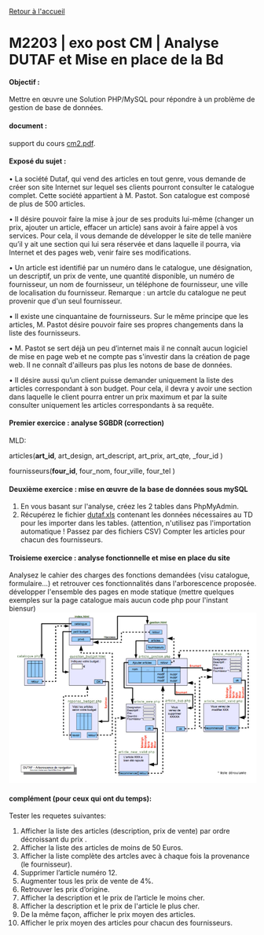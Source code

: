 [Retour à l'accueil](README.md)

# M2203 | exo post CM | Analyse DUTAF et Mise en place de la Bd

#### Objectif :
Mettre en œuvre une Solution PHP/MySQL pour répondre à un problème de gestion de base de données.

#### document :
support du cours [cm2.pdf](cm).

#### Exposé du sujet :
• La société Dutaf, qui vend des articles en tout genre, vous demande de créer son site Internet sur lequel ses
clients pourront consulter le catalogue complet. Cette société appartient à M. Pastot. Son catalogue est
composé de plus de 500 articles.

• II désire pouvoir faire la mise à jour de ses produits lui-même (changer un prix, ajouter un article, effacer un
article) sans avoir à faire appel à vos services. Pour cela, il vous demande de développer le site de telle manière
qu’il y ait une section qui lui sera réservée et dans laquelle il pourra, via Internet et des pages web, venir faire
ses modifications.

• Un article est identifié par un numéro dans le catalogue, une désignation, un descriptif, un prix de vente, une
quantité disponible, un numéro de fournisseur, un nom de fournisseur, un téléphone de fournisseur, une ville
de localisation du fournisseur. Remarque : un artcle du catalogue ne peut provenir que d'un seul fournisseur.

• II existe une cinquantaine de fournisseurs. Sur le même principe que les articles, M. Pastot désire pouvoir
faire ses propres changements dans la liste des fournisseurs.

• M. Pastot se sert déjà un peu d’internet mais il ne connaît aucun logiciel de mise en page web et ne compte
pas s'investir dans la création de page web. II ne connaît d'ailleurs pas plus les notons de base de données.

• II désire aussi qu’un client puisse demander uniquement la liste des articles correspondant à son budget. Pour
cela, il devra y avoir une section dans laquelle le client pourra entrer un prix maximum et par la suite consulter
uniquement les articles correspondants à sa requête.

#### Premier exercice : analyse SGBDR (correction)
MLD: 

articles(**art_id**, art_design, art_descript, art_prix, art_qte, _four_id )

fournisseurs(**four_id**, four_nom, four_ville, four_tel )

#### Deuxième exercice : mise en œuvre de la base de données sous mySQL
1. En vous basant sur l'analyse, créez les 2 tables dans PhpMyAdmin.
2. Récupérez le fichier [dutaf.xls](dutaf.xls) contenant les données nécessaires au TD pour les importer dans les
tables. (attention, n'utilisez pas l'importation automatique ! Passez par des fichiers CSV)
 Compter les articles pour chacun des fournisseurs.

#### Troisieme exercice : analyse fonctionnelle et mise en place du site 
Analysez le cahier des charges des fonctions demandées (visu catalogue, formulaire...) et retrouver ces
fonctionnalités dans l'arborescence proposée.
développer l'ensemble des pages en mode statique (mettre quelques exemples sur la page catalogue mais aucun code php pour l'instant biensur)
![GitHub Logo](/plan2.jpg)



#### complément (pour ceux qui ont du temps):
Tester les requetes suivantes:
1. Afficher la liste des articles (description, prix de vente) par ordre décroissant du prix .
2. Afficher la liste des articles de moins de 50 Euros.
3. Afficher la liste complète des artcles avec à chaque fois la provenance (le fournisseur).
4. Supprimer l’article numéro 12.
5. Augmenter tous les prix de vente de 4%.
6. Retrouver les prix d’origine.
7. Afficher la description et le prix de l’article le moins cher.
8. Afficher la description et le prix de l'article le plus cher.
9. De la même façon, afficher le prix moyen des articles.
10. Afficher le prix moyen des articles pour chacun des fournisseurs.
